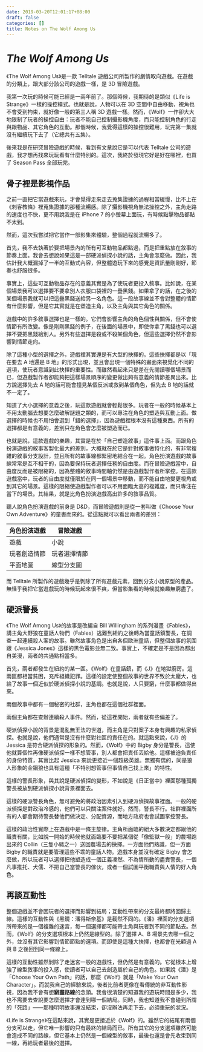 ```yaml
---
date: 2019-03-20T12:01:17+08:00
draft: false
categories: []
title: Notes on The Wolf Among Us
---
```


# _The Wolf Among Us_

《The Wolf Among Us》是一款 Telltale 遊戲公司所製作的劇情取向遊戲。在遊戲的分類上，跟大部分該公司的遊戲一樣，是 3D 冒險遊戲。

我第一次玩的時候可能已經是一兩年前了。那個時候，我期待的是類似《Life is Strange》一樣的操控模式。也就是說，人物可以在 3D 空間中自由移動，視角也不會受到拘束，就好像一般的第三人稱 3D 遊戲一樣。然而，《Wolf》一作卻大大地限制了玩者的操控自由：玩者不能自己控制攝影機角度，而只能控制角色的行走與跟物品、其它角色的互動。那個時候，我覺得這樣的操控很難用，玩完第一集就沒有繼續玩下去了（它總共有五集）。

後來我是在研究冒險遊戲的時候，看到有文章說它是可以代表 Telltale 公司的遊戲，我才想再找來玩玩看有什麼特別的。這次，我終於發現它好是好在哪裡，也買了 Season Pass 全部玩完。

## 骨子裡是影視作品

之前一直把它當遊戲來玩，才會覺得走來走去蒐集證據的過程相當緩慢，比不上在《刺客教條》裡蒐集證據的那種流暢感。除了攝影機視角無法操控之外，主角走路的速度也不快，更不用說我是在 iPhone 7 的小螢幕上面玩，有時候點擊物品都點不太到。

然而，這次我嘗試把它當作一部影集來體驗，整個過程就流暢多了。

首先，我不去執著於要把場景內的所有可互動物品都點過，而是把重點放在敘事的節奏上面。我會去想說如果這是一部硬派偵探小說的話，主角會怎麼做。因此，我估計我大概漏掉了一半的互動式內容，但整體遊玩下來的感覺是資訊量剛剛好，節奏也舒服很多。

事實上，這些可互動物品存在的意義其實是為了使玩者更投入敘事。比如說，在某個場景我可以選擇要不要拿別人衣服口袋裡的一疊黑錢。如果拿了的話，在之後的某個場景我就可以把這疊黑錢送給另一名角色。這一段故事線並不會對整體的情節有什麼影響，但是它其實就是在塑造主角，以及主角與其它角色的關係。

遊戲中的許多敘事選擇也是一樣的。它們會影響主角的角色個性與關係，但不會使情節有所改變。像是剛剛黑錢的例子，在後面的場景中，即使你拿了黑錢也可以選擇不要把黑錢給別人。另外有些選擇是殺或不殺某個角色，但這些選擇仍然不會影響到情節走向。

除了這種小型的選擇之外，遊戲裡其實還是有大型的抉擇的。這些抉擇都是以「現在要去 A 地還是 B 地」的形式出現，並且會出現一個特殊的畫面來視覺化不同的選項，使玩者意識到此抉擇的重要性。而雖然看起來只是差在先閱讀哪個場景而已，但遊戲製作者卻能夠把這樣場景順序的變更做出夠有意義的情節差異出來。比方說選擇先去 A 地的話可能會撞見某個反派或救到某個角色，但先去 B 地的話就不一定了。

知道了大小選擇的意義之後，玩這款遊戲就會輕鬆很多。玩者在一般的時候基本上不用太動腦去想要怎麼破解謎題之類的，而可以專注在角色的塑造與互動上面。做選擇的時候也不用怕會選到「錯的選擇」，因為遊戲裡根本沒有這種東西。所有的選擇都是有意義的，差別只在角色會怎麼被塑造而已。

也就是說，這款遊戲的樂趣，其實是在於「自己塑造敘事」這件事上面。而跟角色扮演遊戲的敘事客製化最大的差別，大概就在於它是針對敘事做特化的，有非常複雜的敘事分支設計，並且所有的故事線都緊密地結合在一起。角色扮演遊戲的故事線常常是互不相干的，因為要保持玩者選擇任務的自由度。而在冒險遊戲當中，自由度反而是被限縮的，因為整體的敘事時間軸仍然是由遊戲製作者所掌控。在這款遊戲當中，玩者的自由度就僅限於在同一個場景中移動，而不能自由地變更視角或到其它的場景。這樣的限縮使遊戲製作者可以不用面臨太高的複雜度，而只專注在當下的場景。其結果，就是比角色扮演遊戲高出許多的敘事品質。

聽人說角色扮演遊戲的前身是 D&D，而冒險遊戲則是從一套叫做《Choose Your Own Adventure》的童書而來的。從這點就可以看出兩者的差別：

| 角色扮演遊戲 | 冒險遊戲     |
|--------------|--------------|
| 遊戲         | 小說         |
| 玩者創造情節 | 玩者選擇情節 |
| 平面地圖     | 線型分支圖   |

而 Telltale 所製作的遊戲幾乎是剝除了所有遊戲元素，回到分支小說原型的產品。無怪乎我把它當遊戲玩的時候玩起來很不爽，但當影集看的時候就樂趣無窮盡了。

## 硬派警長

《The Wolf Among Us》的故事是改編自 Bill Willingham 的系列漫畫《Fables》，講主角大野狼在童話人物們（Fables）逃難到紐約之後轉為當童話鎮警長，在調查一起連續殺人案的故事。雖然故事角色是出自各個歐洲童話，但整個故事的氛圍跟《Jessica Jones》這樣的黑色電影並無二致。事實上，不確定是不是因為都出自美漫，兩者的共通點相當多。

首先，兩者都發生在紐約的某一區。《Wolf》在童話鎮，而《J》在地獄廚房。這兩區都相當貧困，充斥組織犯罪。這樣的設定使整個故事的世界不致於太龐大，也給了故事一個近似於硬派偵探小說的基調。也就是說，人只要窮，什麼事都做得出來。

兩個故事中都有一個秘密的社群，主角也都在這個社群裡面。

兩個主角都在查辦連續殺人事件。然而，從這裡開始，兩者就有些偏差了。

硬派偵探小說的背景是混亂無王法的世道，而主角是只對案子本身有興趣的私家偵探。也就是說，他們通常是沒有什麼對社區的責任在的。就這點來說，《J》的 Jessica 是符合硬派偵探的形象的。然而，《Wolf》中的 Bigby 身分是警長，這使他就算個性再像硬派偵探一樣不想管事，別人都會把責任丟給他。這樣被迫負責任的身份特質，其實比起 Jessica 來說更接近一個超級英雄。無獨有偶的，同是狼人形象的金鋼狼也具有這種「不特別想管事但事情自己找上來」的特性。

這樣的警長形象，與其說是硬派偵探的變形，不如說是《日正當中》裡面那種孤獨警長被放到硬派偵探小說背景裡面去。

這樣的硬派警長角色，無可避免的將政治因素引入到硬派偵探故事裡面。一般的硬派偵探是對政治冷感的，他們可以只關注案件就好。然而，警長不行。社群裡面所有的人都會期待警長替他們做決定、分配資源，而地方政府也會試圖掌控警長。

這樣的政治性實際上在遊戲中是一條主旋律。主角所面臨的絕大多數決定都跟他的職責有關，比如說一開始的時候他就面臨要不要把某個從「像監獄一般」的農場跑出來的 Collin（三隻小豬之一）送回農場去的抉擇。一方面他們熟識，但一方面 Bigby 的職責就是要管理這些不乖的童話人物。遊戲本身並沒有確定 Bigby 會怎麼做，所以玩者可以選擇把他塑造成一個正義凜然、不為情所動的盡責警長，一個凡事推托、犬儒、不把自己當警長的傢伙，或者一個試圖平衡職責與人情的好人角色。

## 再談互動性

整個遊戲並不會因玩者的選擇而影響到結局；互動性帶來的分支最終都將回歸主線。這樣的互動性與《黑鏡：潘得斯奈基》是截然不同的。《潘》裡面的分支選項所帶來的是一個複雜的迷宮，每一個選擇都可能帶主角與玩者到不同的節點去。然而，《Wolf》的分支選項根本上仍然是線型的。除了選擇 A、B 場景先去哪一個之外，並沒有其它影響到情節節點的選項。而即使是這種大抉擇，也都會在光顧過 A 與 B 之後回到同一條線上。

這樣的互動性雖然剝除了走迷宮一般的遊戲性，但仍然是有意義的。它從根本上增強了線型敘事的投入感，使讀者可以自己去創造屬於自己的角色。如果說《潘》是「Choose Your Own Path」的話，那麼《Wolf》就是「Make Your Own Character」。而就我自己的經驗來說，後者比前者更像在看傳統的非互動性影視，因為我不會有想**窮盡路線**的念頭。我會很清楚的知道我的遊玩時間是多少，我也不需要去查說要怎麼選擇才會達到哪一個結局。同時，我也知道我不會碰到所謂的「死路」——那種明明故事還沒結束，卻沒辦法再走下去，必須重玩的狀況。

《Life is Strange》在這點來說，其實是更接近於《Wolf》的。雖然它的結尾有兩個分支可以走，但它唯一影響的只有最終的結局而已。所有其它的分支選項雖然可能會造成不同的路線，但它基本上仍然是一個線型的敘事，最後也還是會先收束到同一線，再給玩者最後的選擇。